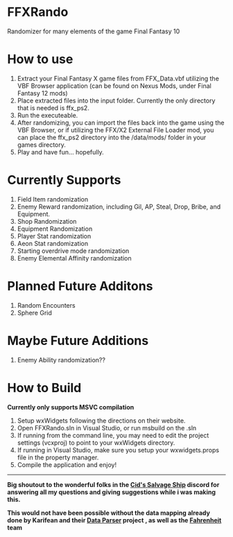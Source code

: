 # FFXRando
Randomizer for many elements of the game Final Fantasy 10

# How to use
1. Extract your Final Fantasy X game files from FFX_Data.vbf utilizing the VBF Browser application (can be found on Nexus Mods, under Final Fantasy 12 mods)
2. Place extracted files into the input folder. Currently the only directory that is needed is ffx_ps2.
3. Run the executeable.
4. After randomizing, you can import the files back into the game using the VBF Browser, or if utilizing the FFX/X2 External File Loader mod, you can place the ffx_ps2 directory into the /data/mods/ folder in your games directory.
5. Play and have fun... hopefully.

# Currently Supports
1. Field Item randomization
2. Enemy Reward randomization, including Gil, AP, Steal, Drop, Bribe, and Equipment.
3. Shop Randomization
4. Equipment Randomization
5. Player Stat randomization
6. Aeon Stat randomization
7. Starting overdrive mode randomization
8. Enemy Elemental Affinity randomization

# Planned Future Additons
1. Random Encounters
2. Sphere Grid

# Maybe Future Additions
1. Enemy Ability randomization??

# How to Build
**Currently only supports MSVC compilation**
1. Setup wxWidgets following the directions on their website.
2. Open FFXRando.sln in Visual Studio, or run msbuild on the .sln
3. If running from the command line, you may need to edit the project settings (vcxproj) to point to your wxWidgets directory.
4. If running in Visual Studio, make sure you setup your wxwidgets.props file in the property manager.
5. Compile the application and enjoy!

____
**Big shoutout to the wonderful folks in the [Cid's Salvage Ship](https://discord.gg/AGx2grw9nD) discord for answering all my questions and giving suggestions while i was making this.**

**This would not have been possible without the data mapping already done by Karifean and their [Data Parser](https://github.com/Karifean/FFXDataParser) project , as well as the [Fahrenheit](https://github.com/peppy-enterprises/fahrenheit) team**

